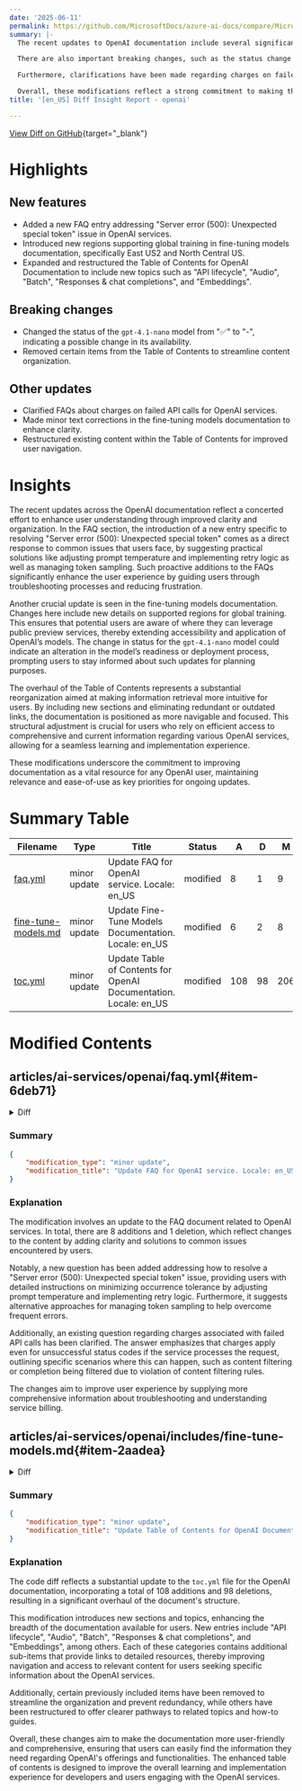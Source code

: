 ```yaml
---
date: '2025-06-11'
permalink: https://github.com/MicrosoftDocs/azure-ai-docs/compare/MicrosoftDocs:4e306c3...MicrosoftDocs:776cc95
summary: |-
  The recent updates to OpenAI documentation include several significant enhancements aimed at improving user experience. A new FAQ entry has been added to address the "Server error (500): Unexpected special token" issue, providing users with practical solutions. Additionally, the documentation now includes information about two new regions, East US2 and North Central US, that support global training for fine-tuning models.

  There are also important breaking changes, such as the status change of the `gpt-4.1-nano` model, which could affect its availability. Certain items were removed from the Table of Contents to streamline content organization.

  Furthermore, clarifications have been made regarding charges on failed API calls, and minor corrections were implemented in the fine-tuning models documentation to enhance clarity. The Table of Contents has been restructured to improve navigation and make it easier for users to find the information they need.

  Overall, these modifications reflect a strong commitment to making the OpenAI documentation more user-friendly and relevant, helping users access the information efficiently and address common issues effectively.
title: '[en_US] Diff Insight Report - openai'

---
```


[View Diff on GitHub](https://github.com/MicrosoftDocs/azure-ai-docs/compare/MicrosoftDocs:4e306c3...MicrosoftDocs:776cc95){target="_blank"}

# Highlights

## New features
- Added a new FAQ entry addressing "Server error (500): Unexpected special token" issue in OpenAI services.
- Introduced new regions supporting global training in fine-tuning models documentation, specifically East US2 and North Central US.
- Expanded and restructured the Table of Contents for OpenAI Documentation to include new topics such as "API lifecycle", "Audio", "Batch", "Responses & chat completions", and "Embeddings".

## Breaking changes
- Changed the status of the `gpt-4.1-nano` model from "✅" to "-", indicating a possible change in its availability.
- Removed certain items from the Table of Contents to streamline content organization.

## Other updates
- Clarified FAQs about charges on failed API calls for OpenAI services.
- Made minor text corrections in the fine-tuning models documentation to enhance clarity.
- Restructured existing content within the Table of Contents for improved user navigation.

# Insights

The recent updates across the OpenAI documentation reflect a concerted effort to enhance user understanding through improved clarity and organization. In the FAQ section, the introduction of a new entry specific to resolving "Server error (500): Unexpected special token" comes as a direct response to common issues that users face, by suggesting practical solutions like adjusting prompt temperature and implementing retry logic as well as managing token sampling. Such proactive additions to the FAQs significantly enhance the user experience by guiding users through troubleshooting processes and reducing frustration.

Another crucial update is seen in the fine-tuning models documentation. Changes here include new details on supported regions for global training. This ensures that potential users are aware of where they can leverage public preview services, thereby extending accessibility and application of OpenAI’s models. The change in status for the `gpt-4.1-nano` model could indicate an alteration in the model’s readiness or deployment process, prompting users to stay informed about such updates for planning purposes.

The overhaul of the Table of Contents represents a substantial reorganization aimed at making information retrieval more intuitive for users. By including new sections and eliminating redundant or outdated links, the documentation is positioned as more navigable and focused. This structural adjustment is crucial for users who rely on efficient access to comprehensive and current information regarding various OpenAI services, allowing for a seamless learning and implementation experience.

These modifications underscore the commitment to improving documentation as a vital resource for any OpenAI user, maintaining relevance and ease-of-use as key priorities for ongoing updates.

# Summary Table
|  Filename  | Type |    Title    | Status | A  | D  | M  |
|------------|------|-------------|--------|----|----|----|
| [faq.yml](#item-6deb71) | minor update | Update FAQ for OpenAI service. Locale: en_US | modified | 8 | 1 | 9 | 
| [fine-tune-models.md](#item-2aadea) | minor update | Update Fine-Tune Models Documentation. Locale: en_US | modified | 6 | 2 | 8 | 
| [toc.yml](#item-c945af) | minor update | Update Table of Contents for OpenAI Documentation. Locale: en_US | modified | 108 | 98 | 206 | 


# Modified Contents
## articles/ai-services/openai/faq.yml{#item-6deb71}

<details>
<summary>Diff</summary>
````diff
@@ -109,9 +109,16 @@ sections:
           How do I fix InternalServerError - 500 - Failed to create completion as the model generated invalid Unicode output?
         answer:
           You can minimize the occurrence of these errors by reducing the temperature of your prompts to less than 1 and ensuring you're using a client with retry logic. Reattempting the request often results in a successful response.
+      - question: |
+          How do I fix Server error (500): Unexpected special token
+        answer: |
+          This is a a known issue. You can minimize the occurrence of these errors by reducing the temperature of your prompts to less than 1 and ensuring you're using a client with retry logic. Reattempting the request often results in a successful response. 
+          
+          If reducing temperature to less than 1 does not reduce the frequency of this error an alternative workaround is set presence/frequency penalties and logit biases to their default values. In some cases, it may help to set `top_p` to a non-default, lower value to encourage the model to avoid sampling tokens with lower probability tokens.  
+          
       - question: |
           We noticed charges associated with API calls that failed to complete with status code 400. Why are failed API calls generating a charge? 
-        answer:
+        answer: 
           If the service performs processing, you will be charged even if the status code is not successful (not 200).
           Common examples of this are, a 400 error due to a content filter or input limit, or a 408 error due to a time-out. Charges will also occur when a `status 200` is received with a `finish_reason` of `content_filter`.
           In this case the prompt did not have any issues, but the completion generated by the model was detected to violate the content filtering rules, which result in the completion being filtered. 
````
</details>

### Summary

```json
{
    "modification_type": "minor update",
    "modification_title": "Update FAQ for OpenAI service. Locale: en_US"
}
```

### Explanation
The modification involves an update to the FAQ document related to OpenAI services. In total, there are 8 additions and 1 deletion, which reflect changes to the content by adding clarity and solutions to common issues encountered by users. 

Notably, a new question has been added addressing how to resolve a "Server error (500): Unexpected special token" issue, providing users with detailed instructions on minimizing occurrence tolerance by adjusting prompt temperature and implementing retry logic. Furthermore, it suggests alternative approaches for managing token sampling to help overcome frequent errors.

Additionally, an existing question regarding charges associated with failed API calls has been clarified. The answer emphasizes that charges apply even for unsuccessful status codes if the service processes the request, outlining specific scenarios where this can happen, such as content filtering or completion being filtered due to violation of content filtering rules. 

The changes aim to improve user experience by supplying more comprehensive information about troubleshooting and understanding service billing.

## articles/ai-services/openai/includes/fine-tune-models.md{#item-2aadea}

<details>
<summary>Diff</summary>
````diff
@@ -26,20 +26,24 @@ ms.custom:
 | `gpt-4o` (2024-08-06) | East US2 <br> North Central US <br> Sweden Central | - | Input: 128,000 <br> Output: 16,384  <br> Training example context length: 65,536 | Oct 2023 | Text & Vision to Text |
 | `gpt-4.1` (2025-04-14) | North Central US <br> Sweden Central | ✅ | Input: 128,000 <br> Output: 16,384 <br> Training example context length: 65,536 | May 2024 | Text & Vision to Text |
 | `gpt-4.1-mini` (2025-04-14) | North Central US <br> Sweden Central | ✅ | Input: 128,000 <br> Output: 16,384 <br> Training example context length: 65,536 | May 2024 | Text to Text |
-| `gpt-4.1-nano` (2025-04-14) | North Central US <br> Sweden Central | ✅ | Input: 128,000 <br> Output: 16,384 <br> Training example context length: 32,768 | May 2024 | Text to Text |
+| `gpt-4.1-nano` (2025-04-14) | North Central US <br> Sweden Central | - | Input: 128,000 <br> Output: 16,384 <br> Training example context length: 32,768 | May 2024 | Text to Text |
 | `o4-mini` (2025-04-16) | East US2 <br> Sweden Central | - | Input: 128,000 <br> Output: 16,384 <br> Training example context length: 65,536 | May 2024 | Text to Text |
 
 > [!NOTE]
 > **Global** training (in Public Preview) provides [more affordable](https://aka.ms/aoai-pricing) training per-token, but does not offer [data residency](https://aka.ms/data-residency). It is currently available to Azure OpenAI resources in the following regions, with more regions coming soon:
 >- Australia East
 >- Brazil South
+>- EastUS2
 >- France Central
 >- Germany West Central
 >- Italy North
 >- Japan East _(no vision support)_
 >- Korea Central
+>- North Central US
 >- Norway East
 >- Poland Central
 >- Southeast Asia
->- Spain Central
 >- South Africa North
+>- Spain Central
+>- Sweden Central
+>- Switzerland West
````
</details>

### Summary

```json
{
    "modification_type": "minor update",
    "modification_title": "Update Fine-Tune Models Documentation. Locale: en_US"
}
```

### Explanation
The modification made to the `fine-tune-models.md` document includes updates that enhance the clarity and accuracy of the information regarding fine-tuning models available for OpenAI services. The changes consist of 6 additions and 2 deletions, aimed at refining model deployment details.

Specifically, the status of the `gpt-4.1-nano` model has been amended from a "✅" to a "-", indicating a change in the availability or readiness status for users. Additionally, the list now includes new regions that support global training in Public Preview, with various regions being explicitly mentioned. Notably, East US2 and North Central US are now recognized as supported regions, which were previously omitted.

Along with these alterations, minor text corrections were made within the supporting notes to provide users with a comprehensive understanding of pricing and data residency associated with fine-tuning models.

Overall, this update aims to ensure that users have the most accurate and up-to-date information when considering the deployment and training of models in their applications.

## articles/ai-services/openai/toc.yml{#item-c945af}

<details>
<summary>Diff</summary>
````diff
@@ -21,6 +21,8 @@ items:
       href: whats-new.md
     - name: Programming languages/SDKs
       href: ./supported-languages.md
+    - name: API lifecycle
+      href: ./api-version-lifecycle.md
     - name: Azure OpenAI FAQ
       href: faq.yml
     - name: Azure OpenAI in Azure Government
@@ -48,6 +50,102 @@ items:
       href: text-to-speech-quickstart.md
     - name: Completions (legacy)
       href: quickstart.md
+- name: Audio
+  items:
+      - name: Realtime API for speech and audio (preview)
+        href: ./how-to/realtime-audio.md
+      - name: Realtime API via WebRTC (preview)
+        href: ./how-to/realtime-audio-webrtc.md
+      - name: Realtime API via WebSockets (preview)
+        href: ./how-to/realtime-audio-websockets.md
+- name: Batch
+  items:
+     - name: Getting started with batch
+       href: ./how-to/batch.md
+     - name: Batch with Azure Blob Storage
+       href: ./how-to/batch-blob-storage.md   
+- name: Responses & chat completions
+  items:
+    - name: Responses API
+      href: ./how-to/responses.md
+    - name: Reasoning models
+      href: ./how-to/reasoning.md
+    - name: Chat completions API
+      href: ./how-to/chatgpt.md
+      displayName: ChatGPT, chatgpt
+    - name: Computer Use
+      href: ./how-to/computer-use.md
+      displayName: cua, computer using model
+    - name: Model router
+      items:
+      - name: Getting started with model router
+        href: ./how-to/model-router.md
+      - name: Model router concepts
+        href: ./concepts/model-router.md
+    - name: Function calling
+      href: ./how-to/function-calling.md
+    - name: Predicted outputs
+      href: ./how-to/predicted-outputs.md
+    - name: Prompt caching
+      href: ./how-to/prompt-caching.md
+    - name: Structured outputs
+      href: ./how-to/structured-outputs.md
+    - name: Vision-enabled chats
+      href: ./how-to/gpt-with-vision.md
+    - name: Additional features
+      items:
+      - name: JSON mode
+        href: ./how-to/json-mode.md
+      - name: Reproducible output
+        href: ./how-to/reproducible-output.md
+- name: Embeddings
+  items:
+    - name: Embeddings basics
+      href: ./how-to/embeddings.md
+    - name: Getting started with embeddings
+      href: ./tutorials/embeddings.md
+- name: Evaluation
+  href: ./how-to/evaluations.md
+- name: Fine-tuning
+  items:
+      - name: Fine-tuning your model
+        href: ./how-to/fine-tuning.md
+        displayName: finetuning, fine-tuning
+      - name: Deploy for testing
+        href: ./how-to/fine-tune-test.md
+        displayName: finetuning, fine-tuning
+      - name: Deploy your fine-tuned model
+        href: ./how-to/fine-tuning-deploy.md 
+        displayName: finetuning, fine-tuning  
+      - name: Vision fine-tuning
+        href: ./how-to/fine-tuning-vision.md
+        displayName: finetuning, fine-tuning  
+      - name: Preference fine-tuning
+        href: ./how-to/fine-tuning-direct-preference-optimization.md
+        displayName: finetuning, fine-tuning  
+      - name: Reinforcement fine-tuning
+        href: ./how-to/reinforcement-fine-tuning.md
+        displayName: finetuning, fine-tuning
+      - name: Safety evaluation
+        href: ./how-to/fine-tuning-safety-evaluation.md
+        displayName: finetuning, fine-tuning  
+      - name: Tool calling
+        href: ./how-to/fine-tuning-functions.md
+        displayName: fine-tuning, finetuning, function calling
+      - name: Weights & Biases integration (preview)
+        href: ./how-to/weights-and-biases-integration.md
+        displayName: finetuning, fine-tuning  
+      - name: Troubleshooting guidance
+        href: ./how-to/fine-tuning-troubleshoot.md
+        displayName: finetuning, fine-tuning
+- name: Image & video generation
+  items:
+  - name: Image generation
+    href: ./how-to/dall-e.md
+  - name: Video generation (preview)
+    href: ./concepts/video-generation.md
+- name: Stored completions
+  href: ./how-to/stored-completions.md
 - name: Concepts
   items:
     - name: Assistants
@@ -116,8 +214,6 @@ items:
       href: ./concepts/legacy-models.md
 - name: How-to 
   items:
-  - name: API version lifecycle
-    href: ./api-version-lifecycle.md
   - name: Assistants (preview)
     items:
     - name: Getting started with Assistants
@@ -134,108 +230,12 @@ items:
           href: ./how-to/assistants-logic-apps.md
       - name: File search
         href: ./how-to/file-search.md
-  - name: Audio
-    items:
-      - name: Realtime API for speech and audio (preview)
-        href: ./how-to/realtime-audio.md
-      - name: Realtime API via WebRTC (preview)
-        href: ./how-to/realtime-audio-webrtc.md
-      - name: Realtime API via WebSockets (preview)
-        href: ./how-to/realtime-audio-websockets.md
-  - name: Batch
-    items:
-     - name: Getting started with batch
-       href: ./how-to/batch.md
-     - name: Batch with Azure Blob Storage
-       href: ./how-to/batch-blob-storage.md   
-  - name: Responses & chat completions
-    items:
-    - name: Responses API
-      href: ./how-to/responses.md
-    - name: Reasoning models
-      href: ./how-to/reasoning.md
-    - name: GPT-35-Turbo & GPT-4 
-      href: ./how-to/chatgpt.md
-      displayName: ChatGPT, chatgpt
-    - name: Model router
-      href: ./how-to/model-router.md
-    - name: Computer Use
-      href: ./how-to/computer-use.md
-      displayName: cua, computer using model
-    - name: Vision-enabled chats
-      href: ./how-to/gpt-with-vision.md
-    - name: Image generation
-      href: ./how-to/dall-e.md
-    - name: Function calling
-      href: ./how-to/function-calling.md
-    - name: Completions (legacy)
-      href: ./how-to/completions.md
-    - name: JSON mode
-      href: ./how-to/json-mode.md
-    - name: Predicted outputs
-      href: ./how-to/predicted-outputs.md
-    - name: Prompt caching
-      href: ./how-to/prompt-caching.md
-    - name: Reproducible output
-      href: ./how-to/reproducible-output.md
-    - name: Structured outputs
-      href: ./how-to/structured-outputs.md
-    - name: Work with code
-      href: ./how-to/work-with-code.md
-    - name: Deploy and use web apps
-      href: ./how-to/use-web-app.md
-    - name: Legacy
-      items:
-      - name: Chat Markup Language (ChatML)
-        href: ./how-to/chat-markup-language.md 
   - name: Content filtering
     href: ./how-to/content-filters.md
   - name: Use blocklists
     href: ./how-to/use-blocklists.md
   - name: Risks & Safety Monitoring
     href: ./how-to/risks-safety-monitor.md
-  - name: Embeddings
-    items:
-    - name: Embeddings basics
-      href: ./how-to/embeddings.md
-    - name: Getting started with embeddings
-      href: ./tutorials/embeddings.md
-  - name: Evaluation
-    href: ./how-to/evaluations.md
-  - name: Fine-tuning
-    items:
-      - name: Fine-tuning your model
-        href: ./how-to/fine-tuning.md
-        displayName: finetuning, fine-tuning
-      - name: Deploy for testing
-        href: ./how-to/fine-tune-test.md
-        displayName: finetuning, fine-tuning
-      - name: Deploy your fine-tuned model
-        href: ./how-to/fine-tuning-deploy.md 
-        displayName: finetuning, fine-tuning  
-      - name: Vision fine-tuning
-        href: ./how-to/fine-tuning-vision.md
-        displayName: finetuning, fine-tuning  
-      - name: Preference fine-tuning
-        href: ./how-to/fine-tuning-direct-preference-optimization.md
-        displayName: finetuning, fine-tuning  
-      - name: Reinforcement fine-tuning
-        href: ./how-to/reinforcement-fine-tuning.md
-        displayName: finetuning, fine-tuning
-      - name: Safety evaluation
-        href: ./how-to/fine-tuning-safety-evaluation.md
-        displayName: finetuning, fine-tuning  
-      - name: Tool calling
-        href: ./how-to/fine-tuning-functions.md
-        displayName: fine-tuning, finetuning, function calling
-      - name: Weights & Biases integration (preview)
-        href: ./how-to/weights-and-biases-integration.md
-        displayName: finetuning, fine-tuning  
-      - name: Troubleshooting guidance
-        href: ./how-to/fine-tuning-troubleshoot.md
-        displayName: finetuning, fine-tuning
-  - name: Stored completions
-    href: ./how-to/stored-completions.md
   - name: Use your data
     items:
       - name: Text data
@@ -304,6 +304,16 @@ items:
         href: ./how-to/role-based-access-control.md
       - name: Business continuity & disaster recovery (BCDR)
         href: ./how-to/business-continuity-disaster-recovery.md
+  - name: Work with code
+    href: ./how-to/work-with-code.md
+  - name: Deploy and use web apps
+    href: ./how-to/use-web-app.md
+  - name: Legacy
+    items:
+    - name: Completions (legacy)
+      href: ./how-to/completions.md
+    - name: Chat Markup Language (ChatML)
+      href: ./how-to/chat-markup-language.md 
 - name: Tutorials
   items:
     - name: Embeddings
````
</details>

### Summary

```json
{
    "modification_type": "minor update",
    "modification_title": "Update Table of Contents for OpenAI Documentation. Locale: en_US"
}
```

### Explanation
The code diff reflects a substantial update to the `toc.yml` file for the OpenAI documentation, incorporating a total of 108 additions and 98 deletions, resulting in a significant overhaul of the document's structure. 

This modification introduces new sections and topics, enhancing the breadth of the documentation available for users. New entries include "API lifecycle", "Audio", "Batch", "Responses & chat completions", and "Embeddings", among others. Each of these categories contains additional sub-items that provide links to detailed resources, thereby improving navigation and access to relevant content for users seeking specific information about the OpenAI services.

Additionally, certain previously included items have been removed to streamline the organization and prevent redundancy, while others have been restructured to offer clearer pathways to related topics and how-to guides. 

Overall, these changes aim to make the documentation more user-friendly and comprehensive, ensuring that users can easily find the information they need regarding OpenAI's offerings and functionalities. The enhanced table of contents is designed to improve the overall learning and implementation experience for developers and users engaging with the OpenAI services.


